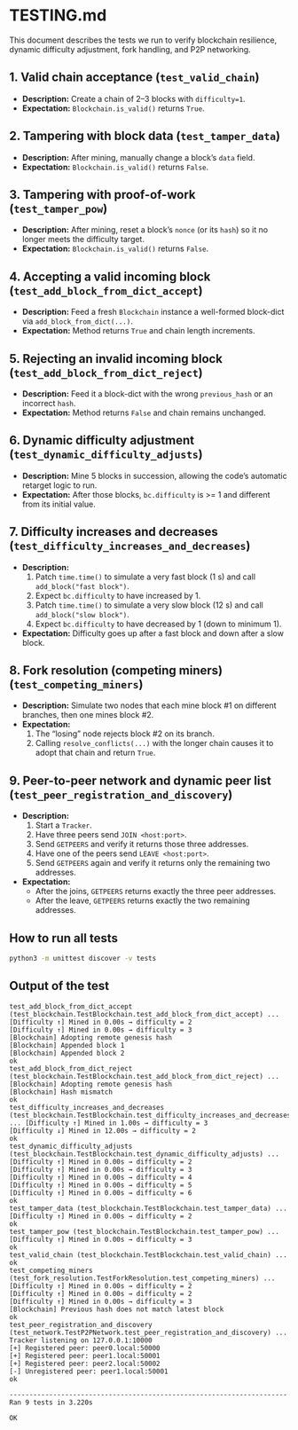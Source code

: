 # TESTING.md

This document describes the tests we run to verify blockchain resilience, dynamic difficulty adjustment, fork handling, and P2P networking.

## 1. Valid chain acceptance (`test_valid_chain`)
- **Description:** Create a chain of 2–3 blocks with `difficulty=1`.  
- **Expectation:** `Blockchain.is_valid()` returns `True`.

## 2. Tampering with block data (`test_tamper_data`)
- **Description:** After mining, manually change a block’s `data` field.  
- **Expectation:** `Blockchain.is_valid()` returns `False`.

## 3. Tampering with proof-of-work (`test_tamper_pow`)
- **Description:** After mining, reset a block’s `nonce` (or its `hash`) so it no longer meets the difficulty target.  
- **Expectation:** `Blockchain.is_valid()` returns `False`.

## 4. Accepting a valid incoming block (`test_add_block_from_dict_accept`)
- **Description:** Feed a fresh `Blockchain` instance a well-formed block-dict via `add_block_from_dict(...)`.  
- **Expectation:** Method returns `True` and chain length increments.

## 5. Rejecting an invalid incoming block (`test_add_block_from_dict_reject`)
- **Description:** Feed it a block-dict with the wrong `previous_hash` or an incorrect `hash`.  
- **Expectation:** Method returns `False` and chain remains unchanged.

## 6. Dynamic difficulty adjustment (`test_dynamic_difficulty_adjusts`)
- **Description:** Mine 5 blocks in succession, allowing the code’s automatic retarget logic to run.  
- **Expectation:** After those blocks, `bc.difficulty` is \>= 1 and different from its initial value.

## 7. Difficulty increases and decreases (`test_difficulty_increases_and_decreases`)
- **Description:**  
  1. Patch `time.time()` to simulate a very fast block (1 s) and call `add_block("fast block")`.  
  2. Expect `bc.difficulty` to have increased by 1.  
  3. Patch `time.time()` to simulate a very slow block (12 s) and call `add_block("slow block")`.  
  4. Expect `bc.difficulty` to have decreased by 1 (down to minimum 1).  
- **Expectation:** Difficulty goes up after a fast block and down after a slow block.

## 8. Fork resolution (competing miners) (`test_competing_miners`)
- **Description:** Simulate two nodes that each mine block #1 on different branches, then one mines block #2.  
- **Expectation:**  
  1. The “losing” node rejects block #2 on its branch.  
  2. Calling `resolve_conflicts(...)` with the longer chain causes it to adopt that chain and return `True`.

## 9. Peer-to-peer network and dynamic peer list (`test_peer_registration_and_discovery`)
- **Description:**  
  1. Start a `Tracker`.  
  2. Have three peers send `JOIN <host:port>`.  
  3. Send `GETPEERS` and verify it returns those three addresses.  
  4. Have one of the peers send `LEAVE <host:port>`.  
  5. Send `GETPEERS` again and verify it returns only the remaining two addresses.  
- **Expectation:**  
  - After the joins, `GETPEERS` returns exactly the three peer addresses.  
  - After the leave, `GETPEERS` returns exactly the two remaining addresses.

## How to run all tests
```bash
python3 -m unittest discover -v tests
```

## Output of the test
```
test_add_block_from_dict_accept (test_blockchain.TestBlockchain.test_add_block_from_dict_accept) ... [Difficulty ↑] Mined in 0.00s → difficulty = 2
[Difficulty ↑] Mined in 0.00s → difficulty = 3
[Blockchain] Adopting remote genesis hash
[Blockchain] Appended block 1
[Blockchain] Appended block 2
ok
test_add_block_from_dict_reject (test_blockchain.TestBlockchain.test_add_block_from_dict_reject) ... [Blockchain] Adopting remote genesis hash
[Blockchain] Hash mismatch
ok
test_difficulty_increases_and_decreases (test_blockchain.TestBlockchain.test_difficulty_increases_and_decreases) ... [Difficulty ↑] Mined in 1.00s → difficulty = 3
[Difficulty ↓] Mined in 12.00s → difficulty = 2
ok
test_dynamic_difficulty_adjusts (test_blockchain.TestBlockchain.test_dynamic_difficulty_adjusts) ... [Difficulty ↑] Mined in 0.00s → difficulty = 2
[Difficulty ↑] Mined in 0.00s → difficulty = 3
[Difficulty ↑] Mined in 0.00s → difficulty = 4
[Difficulty ↑] Mined in 0.00s → difficulty = 5
[Difficulty ↑] Mined in 0.00s → difficulty = 6
ok
test_tamper_data (test_blockchain.TestBlockchain.test_tamper_data) ... [Difficulty ↑] Mined in 0.00s → difficulty = 2
ok
test_tamper_pow (test_blockchain.TestBlockchain.test_tamper_pow) ... [Difficulty ↑] Mined in 0.00s → difficulty = 3
ok
test_valid_chain (test_blockchain.TestBlockchain.test_valid_chain) ... ok
test_competing_miners (test_fork_resolution.TestForkResolution.test_competing_miners) ... [Difficulty ↑] Mined in 0.00s → difficulty = 2
[Difficulty ↑] Mined in 0.00s → difficulty = 2
[Difficulty ↑] Mined in 0.00s → difficulty = 3
[Blockchain] Previous hash does not match latest block
ok
test_peer_registration_and_discovery (test_network.TestP2PNetwork.test_peer_registration_and_discovery) ... Tracker listening on 127.0.0.1:10000
[+] Registered peer: peer0.local:50000
[+] Registered peer: peer1.local:50001
[+] Registered peer: peer2.local:50002
[-] Unregistered peer: peer1.local:50001
ok

----------------------------------------------------------------------
Ran 9 tests in 3.220s

OK
```